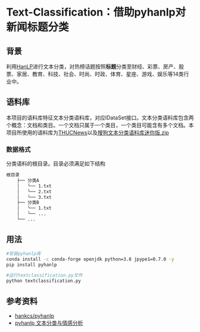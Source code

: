 # Text-Classification：借助pyhanlp对新闻标题分类

## 背景

利用[HanLP](https://github.com/hankcs/pyhanlp)进行文本分类，对热榜话题按照**标题**分类至财经、彩票、房产、股票、家居、教育、科技、社会、时尚、时政、体育、星座、游戏、娱乐等14类行业中。



## 语料库

本项目的语料库特征文本分类语料库，对应IDataSet接口。文本分类语料库包含两个概念：文档和类目。一个文档只属于一个类目，一个类目可能含有多个文档。本项目所使用的语料库为[THUCNews](http://thuctc.thunlp.org/)以及[搜狗文本分类语料库迷你版.zip](http://file.hankcs.com/corpus/sogou-text-classification-corpus-mini.zip)



### 数据格式

分类语料的根目录。目录必须满足如下结构

```bash
根目录
	├── 分类A
	│   └── 1.txt
	│   └── 2.txt
	│   └── 3.txt
	├── 分类B
	│   └── 1.txt
	│   └── ...
	└── ...

```



## 用法

```bash
#安装pyhanlp库
conda install -c conda-forge openjdk python=3.8 jpype1=0.7.0 -y
pip install pyhanlp

#运行textclassification.py文件
python textclassification.py
```



## 参考资料

- [hankcs/pyhanlp](https://github.com/hankcs/pyhanlp?tab=readme-ov-file)
- [pyhanlp 文本分类与情感分析](https://blog.csdn.net/FontThrone/article/details/82831801)